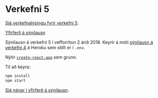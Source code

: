 # Verkefni 5

[Sjá verkefnalýsingu fyrir verkefni 5](https://github.com/Vefforritun/vef2-2018-v5).

[Yfirferð á sýnilausn](https://youtu.be/8DoMTRKkNLE)

Sýnilausn á verkefni 5 í vefforritun 2 árið 2018. Keyrir á móti [sýnilausn á verkefni 4](https://github.com/vefforritun/vef2-2018-v4-synilausn) á Heroku sem stillt er í `.env`.

Nýtir [`create-react-app`](https://github.com/facebook/create-react-app) sem grunn.

Til að keyra:

```bash
npm install
npm start
```

[Sjá nánar í yfirferð á sýnilausn](https://youtu.be/8DoMTRKkNLE).
